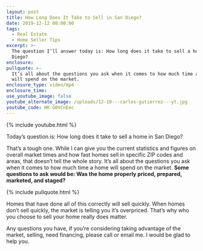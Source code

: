 ```yaml
---
layout: post
title: How Long Does It Take to Sell in San Diego?
date: 2019-12-12 00:00:00
tags:
  - Real Estate
  - Home Seller Tips
excerpt: >-
  The question I’ll answer today is: How long does it take to sell a home in San
  Diego?
enclosure:
pullquote: >-
  It’s all about the questions you ask when it comes to how much time a home
  will spend on the market.
enclosure_type: video/mp4
enclosure_time:
use_youtube_image: false
youtube_alternate_image: /uploads/12-10---carlos-gutierrez---yt.jpg
youtube_code: HK-G0VCnEec
---
```


{% include youtube.html %}

Today’s question is: How long does it take to sell a home in San Diego?

That’s a tough one. While I can give you the current statistics and figures on overall market times and how fast homes sell in specific ZIP codes and areas, that doesn’t tell the whole story. It’s all about the questions you ask when it comes to how much time a home will spend on the market. **Some questions to ask would be: Was the home properly priced, prepared, marketed, and staged?**

{% include pullquote.html %}

Homes that have done all of this correctly will sell quickly. When homes don’t sell quickly, the market is telling you it’s overpriced. That’s why who you choose to sell your home really does matter.

Any questions you have, if you’re considering taking advantage of the market, selling, need financing, please call or email me. I would be glad to help you.